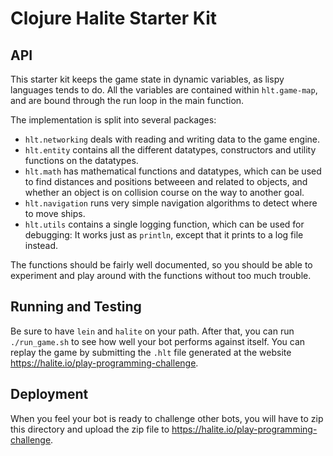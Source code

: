 # Clojure Halite Starter Kit

## API

This starter kit keeps the game state in dynamic variables, as lispy languages
tends to do. All the variables are contained within `hlt.game-map`, and are
bound through the run loop in the main function.

The implementation is split into several packages:

- `hlt.networking` deals with reading and writing data to the game engine.
- `hlt.entity` contains all the different datatypes, constructors and utility
  functions on the datatypes.
- `hlt.math` has mathematical functions and datatypes, which can be used to find
  distances and positions betweeen and related to objects, and whether an object
  is on collision course on the way to another goal.
- `hlt.navigation` runs very simple navigation algorithms to detect where to
  move ships.
- `hlt.utils` contains a single logging function, which can be used for
  debugging: It works just as `println`, except that it prints to a log file
  instead.

The functions should be fairly well documented, so you should be able to
experiment and play around with the functions without too much trouble.

## Running and Testing

Be sure to have `lein` and `halite` on your path. After that, you can run
`./run_game.sh` to see how well your bot performs against itself. You can replay
the game by submitting the `.hlt` file generated at the website
<https://halite.io/play-programming-challenge>.

## Deployment

When you feel your bot is ready to challenge other bots, you will have to zip
this directory and upload the zip file to
<https://halite.io/play-programming-challenge>.
